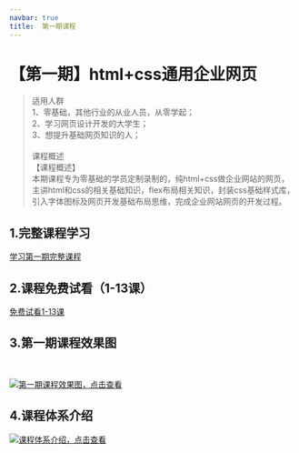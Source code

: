```yaml
---
navbar: true
title:  第一期课程
--- 
```


# 【第一期】html+css通用企业网页
> 适用人群 <br/>
> 1、零基础，其他行业的从业人员，从零学起；<br/>
> 2、学习网页设计开发的大学生；<br/>
> 3、想提升基础网页知识的人；<br/>
> <br/>
> 课程概述<br/>
> 【课程概述】<br/>
> 本期课程专为零基础的学员定制录制的，纯html+css做企业网站的网页，主讲html和css的相关基础知识，flex布局相关知识，封装css基础样式库，引入字体图标及网页开发基础布局思维，完成企业网站网页的开发过程。<br/>
## 1.完整课程学习

<a href="https://study.163.com/course/courseMain.htm?courseId=1213374826&share=2&shareId=480000002289674" target="_blank" title="学习第一期完整课程">学习第一期完整课程</a>

## 2.课程免费试看（1-13课）

[免费试看1-13课](https://www.bilibili.com/video/BV1SW4y1L7i9/?spm_id_from=333.999.0.0&vd_source=9a6ee0d7e6c1657e4a7381c1f8f18f4b '点击免费试看1-13课')

## 3.第一期课程效果图
<br/>

[![](/lesson_01.png '第一期课程效果图，点击查看')](https://study.163.com/course/courseMain.htm?courseId=1213374826&share=2&shareId=480000002289674)

## 4.课程体系介绍
[![](/hear.jpg '课程体系介绍，点击查看')](https://www.bilibili.com/video/BV1YY411679o/?vd_source=9a6ee0d7e6c1657e4a7381c1f8f18f4b)







